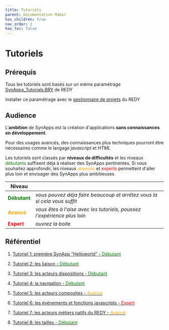 ```yaml
---
title: Tutoriels
parent: Documentation Maker
has_children: true
nav_order: 2
has_toc: false
---
```


# Tutoriels

## Prérequis

Tous les tutoriels sont basés sur un même paramétrage [SynApps_Tutorials.BRY](config/SynApps_Tutorials.BRY) de REDY

Installer ce paramétrage avec le [gestionnaire de projets](../redy/installPK4.md) du REDY

## Audience

L'**ambition** de SynApps est la création d'applications **sans connaissances en développement**.

Pour des usages avancés, des connaissances plus techniques pourront être nécessaires comme le langage _javascript_ et _HTML_

Les tutoriels sont classés par **niveaux de difficultés** et les niveaux <span style='color:green'>débutants</span> suffisent déja à réaliser des SynApps pertinentes. Si vous souhaitez approfondir, les niveaux <span style='color:orange'>avancés</span> et <span style='color:red'>experts</span> permettent d'aller plus loin et envisager des SynApps plus ambitieuses

| Niveau   | |
|----------|-|
| **<span style='color:green'>Débutant</span>**  | _vous pouvez déja faire beaucoup et arrétez vous la si cela vous suffit_ |
| **<span style='color:orange'>Avancé</span>**  | _vous êtes à l'aise avec les tutoriels, poussez l'expérience plus loin_ |
| **<span style='color:red'>Expert</span>**  |  _ouvrez la boite_ |

## Référentiel

1. [Tutoriel 1: première SynApp "Helloworld" - <span style='color:green'>Débutant</span>](tuto01/index.md)

2. [Tutoriel 2: les liaison - <span style='color:green'>Débutant</span>](tuto02/index.md)

3. [Tutoriel 3: les acteurs dispositions - <span style='color:green'>Débutant</span>](tuto03/index.md)

4. [Tutoriel 4: la navigation - <span style='color:green'>Débutant</span>](tuto04/index.md)

5. [Tutoriel 5: les acteurs composites - <span style='color:orange'>Avancé</span>](tuto05/index.md)

6. [Tutoriel 6: les événements et fonctions javascripts - <span style='color:red'>Expert</span>](tuto06/index.md)

7. [Tutoriel 7: les acteurs métiers natifs du REDY - <span style='color:orange'>Avancé</span>](tuto07/index.md)

8. [Tutoriel 8: les tailles - <span style='color:green'>Débutant</span>](tuto08/index.md)
